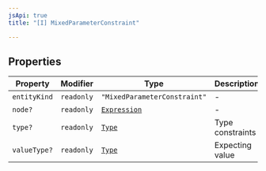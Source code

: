 ```yaml
---
jsApi: true
title: "[I] MixedParameterConstraint"

---
```

## Properties

| Property | Modifier | Type | Description |
| ------ | ------ | ------ | ------ |
| `entityKind` | `readonly` | `"MixedParameterConstraint"` | - |
| `node?` | `readonly` | [`Expression`](../type-aliases/Expression.md) | - |
| `type?` | `readonly` | [`Type`](../type-aliases/Type.md) | Type constraints |
| `valueType?` | `readonly` | [`Type`](../type-aliases/Type.md) | Expecting value |

